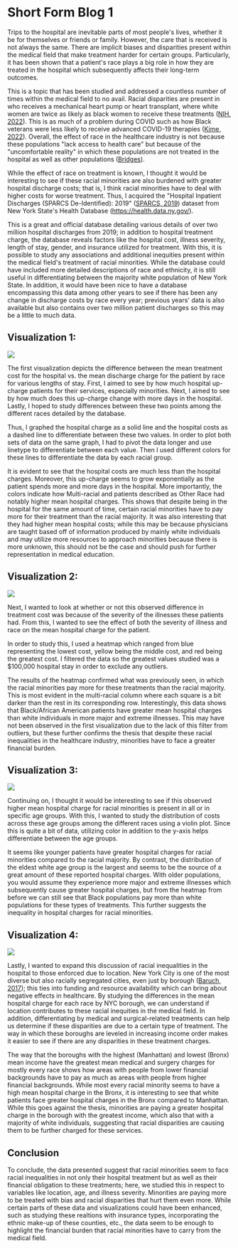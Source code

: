 # Short Form Blog 1

Trips to the hospital are inevitable parts of most people's lives, whether it be for themselves or friends or family. However, the care that is received is not always the same. There are implicit biases and disparities present within the medical field that make treatment harder for certain groups. Particularly, it has been shown that a patient's race plays a big role in how they are treated in the hospital which subsequently affects their long-term outcomes. 

This is a topic that has been studied and addressed a countless number of times within the medical field to no avail. Racial disparities are present in who receives a mechanical heart pump or heart transplant, where white women are twice as likely as black women to receive these treatments ([NIH, 2022](https://www.nih.gov/news-events/news-releases/nih-supported-study-finds-racial-disparities-advanced-heart-failure-treatment)). This is as much of a problem during COVID such as how Black veterans were less likely to receive advanced COVID-19 therapies ([Kime, 2022](https://www.military.com/daily-news/2022/10/25/fewer-black-vets-got-advanced-covid-treatments-va-hospitals-during-pandemic-study-finds.html)). Overall, the effect of race in the healthcare industry is not because these populations "lack access to health care" but because of the "uncomfortable reality" in which these populations are not treated in the hospital as well as other populations ([Bridges](https://www.americanbar.org/groups/crsj/publications/human_rights_magazine_home/the-state-of-healthcare-in-the-united-states/racial-disparities-in-health-care/#:~:text=NAM%20found%20that%20%E2%80%9Cracial%20and,physicians%20give%20their%20black%20patients)). 

While the effect of race on treatment is known, I thought it would be interesting to see if these racial minorities are also burdened with greater hospital discharge costs; that is, I think racial minorities have to deal with higher costs for worse treatment. Thus, I acquired the "Hospital Inpatient Discharges (SPARCS De-Identified): 2019" ([SPARCS, 2019](https://health.data.ny.gov/Health/Hospital-Inpatient-Discharges-SPARCS-De-Identified/4ny4-j5zv)) dataset from New York State's Health Database (https://health.data.ny.gov/). 

This is a great and official database detailing various details of over two million hospital discharges from 2019; in addition to hospital treatment charge, the database reveals factors like the hospital cost, illness severity, length of stay, gender, and insurance utilized for treatment. With this, it is possible to study any associations and additional inequities present within the medical field's treatment of racial minorities. While the database could have included more detailed descriptions of race and ethnicity, it is still useful in differentiating between the majority white population of New York State. In addition, it would have
been nice to have a database encompassing this data among other years to see if there has been any change in discharge costs by race every year; previous years' data is also available but also contains over two million patient discharges so this may be a little to much data. 



## Visualization 1:
![](/blog1_cost.png)

The first visualization depicts the difference between the mean treatment cost for the hospital vs. the mean discharge charge for the patient by race for various lengths of stay. First, I aimed to see by how much hospital up-charge patients for their services, especially minorities. Next, I aimed to see by how much does this up-charge change with more days in the hospital. Lastly, I hoped to study differences between these two points among the different races detailed by the database.

Thus, I graphed the hospital charge as a solid line and the hospital costs as a dashed line to differentiate between these two values. In order to plot both sets of data on the same graph, I had to pivot the data longer and use linetype to differentiate between each value. Then I used different colors for these lines to differentiate the data by each racial group. 

It is evident to see that the hospital costs are much less than the hospital charges. Moreover, this up-charge seems to grow exponentially as the patient spends more and more days in the hospital. More importantly, the colors indicate how Multi-racial and patients described as Other Race had notably higher mean hospital charges. This shows that despite being in the hospital for the same amount of time, certain racial minorities have to pay more for their treatment than the racial majority. It was also interesting that they had higher mean hospital costs; while this may be because physicians are taught based off of information produced by mainly white individuals and may utilize more resources to approach minorities because there is more unknown, this should not be the case and should push for further representation in medical education.



## Visualization 2:
![](/blog1_severity.png) 

Next, I wanted to look at whether or not this observed difference in treatment cost was because of the severity of the illnesses these patients had. From this, I wanted to see the effect of both the severity of illness and race on the mean hospital charge for the patient.

In order to study this, I used a heatmap which ranged from blue representing the lowest cost, yellow being the middle cost, and red being the greatest cost. I filtered the data so the greatest values studied was a $100,000 hospital stay in order to exclude any outliers. 

The results of the heatmap confirmed what was previously seen, in which the racial minorities pay more for these treatments than the racial majority. This is most evident in the multi-racial column where each square is a bit darker than the rest in its corresponding row. Interestingly, this data shows that Black/African American patients have greater mean hospital charges than white individuals in more major and extreme illnesses. This may have not been observed in the first visualization due to the lack of this filter from outliers, but these further confirms the thesis that despite these racial inequalities in the healthcare industry, minorities have to face a greater financial burden.



## Visualization 3:
![](/blog1_age.png)

Continuing on, I thought it would be interesting to see if this observed higher mean hospital charge for racial minorities is present in all or in specific age groups. With this, I wanted to study the distribution of costs across these age groups among the different races using a violin plot. Since this is quite a bit of data, utilizing color in addition to the y-axis helps differentiate between the age groups.

It seems like younger patients have greater hospital charges for racial minorities compared to the racial majority. By contrast, the distribution of the eldest white age group is the largest and seems to be the source of a great amount of these reported hospital charges. With older populations, you would assume they experience more major and extreme illnesses which subsequently cause greater hospital charges, but from the heatmap from before we can still see that Black populations pay more than white populations for these types of treatments. This further suggests the inequality in hospital charges for racial minorities.



## Visualization 4:
![](/blog1_county.png)

Lastly, I wanted to expand this discussion of racial inequalities in the hospital to those enforced due to location. New York City is one of the most diverse but also racially segregated cities, even just by borough ([Baruch, 2017](https://www.baruch.cuny.edu/nycdata/income-taxes/med_hhold_income.htm)); this ties into funding and resource availability which can bring about negative effects in healthcare. By studying the differences in the mean hospital charge for each race by NYC borough, we can understand if location contributes to these racial inequities in the medical field. In addition, differentiating by medical and surgical-related treatments can help us determine if these disparities are due to a certain type of treatment. The way in which these boroughs are leveled in increasing income order makes it easier to see if there are any disparities in these treatment charges.

The way that the boroughs with the highest (Manhattan) and lowest (Bronx) mean income have the greatest mean medical and surgery charges for mostly every race shows how areas with people from lower financial backgrounds have to pay as much as areas with people from higher financial backgrounds. While most every racial minority seems to have a high mean hospital charge in the Bronx, it is interesting to see that white patients face greater hospital charges in the Bronx compared to Manhattan. While this goes against the thesis, minorities are paying a greater hospital charge in the borough with the greatest income, which also that with a majority of white individuals, suggesting that racial disparities are causing them to be further charged for these services. 


## Conclusion

To conclude, the data presented suggest that racial minorities seem to face racial inequalities in not only their hospital treatment but as well as their financial obligation to these treatments; here, we studied this in respect to variables like location, age, and illness severity. Minorities are paying more to be treated with bias and racial disparities that hurt them even more. While certain parts of these data and visualizations could have been enhanced, such as studying these realtions with insurance types, incorporating the ethnic make-up of these counties, etc., the data seem to be enough to highlight the financial burden that racial minorities have to carry from the medical field.
